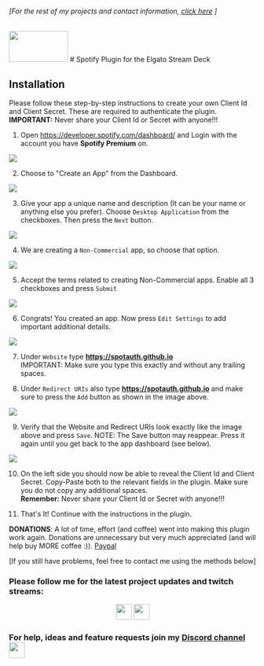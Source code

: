 ###### [For the rest of my projects and contact information, [click here](https://barraider.com) ]

<img src="/images/spotlogo.png" height="63" width="120"/> 
# Spotify Plugin for the Elgato Stream Deck

## Installation
Please follow these step-by-step instructions to create your own Client Id and Client Secret. These are required to authenticate the plugin.  
**IMPORTANT:** Never share your Client Id or Secret with anyone!!!

1. Open <a href="https://developer.spotify.com/dashboard/" target="_blank">https://developer.spotify.com/dashboard/</a> and Login with the account you have **Spotify Premium** on.

<img src="/images/spotauth1.png"/> 

2. Choose to "Create an App" from the Dashboard.

<img src="/images/spotauth2.png"/> 

3. Give your app a unique name and description (It can be your name or anything else you prefer). Choose `Desktop Application` from the checkboxes. Then press the `Next` button.

<img src="/images/spotauth3.png"/> 

4. We are creating a `Non-Commercial` app, so choose that option.

<img src="/images/spotauth4.png"/> 

5. Accept the terms related to creating Non-Commercial apps. Enable all 3 checkboxes and press `Submit`

<img src="/images/spotauth5.png"/> 

6. Congrats! You created an app. Now press `Edit Settings` to add important additional details.

<img src="/images/spotauth6.png"/> 

7. Under `Website` type **https://spotauth.github.io**  
IMPORTANT: Make sure you type this exactly and without any trailing spaces.

8. Under `Redirect URIs` also type **https://spotauth.github.io** and make sure to press the `Add` button as shown in the image above.

<img src="/images/spotauth7.png"/> 

9. Verify that the Website and Redirect URIs look exactly like the  image above and press `Save`. NOTE: The Save button may reappear. Press it again until you get back to the app dashboard (see below).

<img src="/images/spotauth8.png"/> 

10. On the left side you should now be able to reveal the Client Id and Client Secret. Copy-Paste both to the relevant fields in the plugin. Make sure you do not copy any additional spaces.  
**Remember:** Never share your Client Id or Secret with anyone!!!  

11. That's It! Continue with the instructions in the plugin.

**DONATIONS**: A lot of time, effort (and coffee) went into making this plugin work again. Donations are unnecessary but very much appreciated (and will help buy MORE coffee :)). <a href="https://paypal.me/BarRaider">Paypal</a>

[If you still have problems, feel free to contact me using the methods below]

### Please follow me for the latest project updates and twitch streams:  
<div align="center">
<a href="https://www.twitch.tv/barraider/" alt="@BarRaider"><img src="/images/twitch.png" height="32" width="32"/></a> 
<a href="https://twitter.com/realBarRaider" alt="@realBarRaider"><img src="/images/brtwit.png" height="32" width="32"/></a> 
</div>

### For help, ideas and feature requests join my [Discord channel](http://discord.barraider.com) <a href="http://discord.barraider.com"><img src="/images/discord.png" class="discord-img" height="32" width="32"></a>


